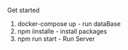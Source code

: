 Get started

1. docker-compose up - run dataВase
2. npm iinstalle - install packages
1. npm run start - Run Server
